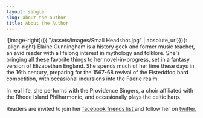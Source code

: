 ```yaml
---
layout: single
slug: about-the-author
title: About the Author
---
```


![image-right]({{ "/assets/images/Small Headshot.jpg" | absolute_url}}){: .align-right} Elaine Cunningham is a history geek and former music teacher, an avid reader with a lifelong interest in mythology and folklore. She's bringing all these favorite things to her novel-in-progress, set in a fantasy version of Elizabethan England. She spends much of her time these days in the 16th century, preparing for the 1567-68 revival of the Eisteddfod bard competition, with occasional incursions into the Faerie realm. 

In real life, she performs with the Providence Singers, a choir affiliated with the Rhode Island Philharmonic, and occasionally plays the celtic harp. 

Readers are invited to join her [facebook friends list ](http://www.facebook.com/elaine.cunningham) and follow her on [twitter.](http://twitter.com/#!/e_cunningham) 
